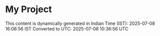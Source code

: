 # My Project

This content is dynamically generated in Indian Time (IST): 2025-07-08 16:06:56 IST
Converted to UTC: 2025-07-08 10:36:56 UTC
